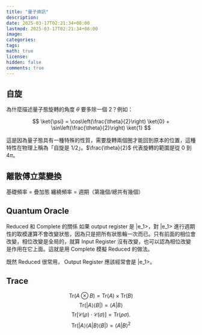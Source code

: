 ```yaml
---
title: "量子資訊"
description: 
date: 2025-03-17T02:21:34+08:00
lastmod: 2025-03-17T02:21:34+08:00
image: 
categories: 
tags: 
math: true
license: 
hidden: false
comments: true
---
```


## 自旋

為什麼描述量子態旋轉的角度 $\theta$ 要多除一個 2？例如：

$$
\ket{\psi} = \cos\left(\frac{\theta}{2}\right) \ket{0} + \sin\left(\frac{\theta}{2}\right) \ket{1}
$$


這是因為量子態具有一種特殊的性質，需要旋轉兩個圈才能回到原本的位置，這種特性在物理上稱為「自旋是 1/2」。$\frac{\theta}{2}$ 代表旋轉的範圍是從 $0$ 到 $4\pi$。

## 離散傅立葉變換
基礎頻率 = 疊加態
纏繞頻率 = 週期（第幾個/總共有幾個）

## Quantum Oracle
Reduced 和 Complete 的關係
如果 output register 是 |e_1>，對 |e_1> 進行週期性的取模運算不會改變狀態，因為只是把所有狀態輪一次而已。只有前面的相位會改變，相位改變是全局的，就算 Input Register 沒有改變，也可以認為相位改變是作用在它上面。這就是用 Complete 模擬 Reduced 的做法。

既然 Reduced 很常用， Output Register 應該經常會是 |e_1>。

## Trace
$$
\mathrm{Tr}(A \otimes B) = \mathrm{Tr}(A) \times \mathrm{Tr}(B)
$$
$$
\mathrm{Tr}(|A\rangle \langle B|) = \langle A | B \rangle
$$
$$
\mathrm{Tr}[\mathcal{C}(\rho) \cdot \mathcal{C}(\sigma)] = \mathrm{Tr}(\rho \sigma).
$$
$$
\mathrm{Tr}(|A\rangle \langle A|B\rangle \langle B|) = \langle A | B \rangle^2
$$

